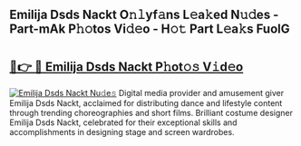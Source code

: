 ## Emilija Dsds Nackt O𝚗𝚕yf𝚊ns L𝚎a𝚔ed N𝚞𝚍es - Part-mAk P𝚑𝚘tos Vi𝚍𝚎o - H𝚘𝚝 Part L𝚎a𝚔s FuolG

# <h2><a href="http://kf5vwuw.oniu.top/?m=Emilija+Dsds+Nackt">🔗👉 🔴 Emilija Dsds Nackt P𝚑ot𝚘𝚜 V𝚒d𝚎o</a></h2>

[![Emilija Dsds Nackt Nu𝚍e𝚜](https://i.imgur.com/0qMVB7G.gif)](http://kf5vwuw.oniu.top/?m=Emilija+Dsds+Nackt)
Digital media provider and amusement giver Emilija Dsds Nackt, acclaimed for distributing dance and lifestyle content through trending choreographies and short films. Brilliant costume designer Emilija Dsds Nackt, celebrated for their exceptional skills and accomplishments in designing stage and screen wardrobes.  
